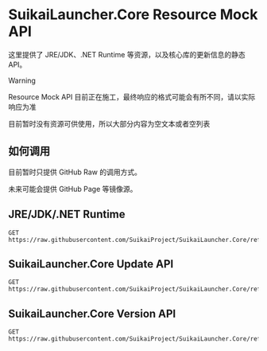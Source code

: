 # SuikaiLauncher.Core Resource Mock API

这里提供了 JRE/JDK、.NET Runtime 等资源，以及核心库的更新信息的静态 API。

>[!WARNING]
>
> Resource Mock API 目前正在施工，最终响应的格式可能会有所不同，请以实际响应为准
>>
> 目前暂时没有资源可供使用，所以大部分内容为空文本或者空列表

## 如何调用

目前暂时只提供 GitHub Raw 的调用方式。

未来可能会提供 GitHub Page 等镜像源。

## JRE/JDK/.NET Runtime

```http
GET https://raw.githubusercontent.com/SuikaiProject/SuikaiLauncher.Core/refs/heads/update/resources.json
```

## SuikaiLauncher.Core Update API

```http
GET https://raw.githubusercontent.com/SuikaiProject/SuikaiLauncher.Core/refs/heads/update/update.json
```

## SuikaiLauncher.Core Version API

```http
GET https://raw.githubusercontent.com/SuikaiProject/SuikaiLauncher.Core/refs/heads/update/versions.json
```
